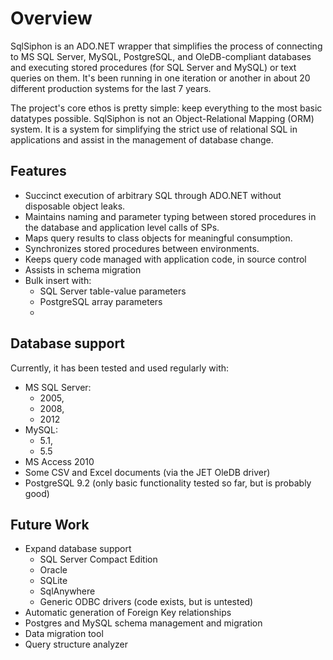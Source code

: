 # Overview
SqlSiphon is an ADO.NET wrapper that simplifies the process of connecting to MS SQL Server, MySQL, PostgreSQL, and OleDB-compliant databases and executing stored procedures (for SQL Server and MySQL) or text queries on them. It's been running in one iteration or another in about 20 different production systems for the last 7 years.

The project's core ethos is pretty simple: keep everything to the most basic datatypes possible. SqlSiphon is not an Object-Relational Mapping (ORM) system. It is a system for simplifying the strict use of relational SQL in applications and assist in the management of database change.

## Features
* Succinct execution of arbitrary SQL through ADO.NET without disposable object leaks.
* Maintains naming and parameter typing between stored procedures in the database and application level calls of SPs.
* Maps query results to class objects for meaningful consumption.
* Synchronizes stored procedures between environments.
* Keeps query code managed with application code, in source control
* Assists in schema migration
* Bulk insert with:
  * SQL Server table-value parameters
  * PostgreSQL array parameters
  * 
## Database support
Currently, it has been tested and used regularly with:
* MS SQL Server:
  * 2005,
  * 2008,
  * 2012
* MySQL: 
  * 5.1,
  * 5.5
* MS Access 2010
* Some CSV and Excel documents (via the JET OleDB driver)
* PostgreSQL 9.2 (only basic functionality tested so far, but is probably good)

## Future Work
* Expand database support
  * SQL Server Compact Edition
  * Oracle
  * SQLite
  * SqlAnywhere
  * Generic ODBC drivers (code exists, but is untested)
* Automatic generation of Foreign Key relationships
* Postgres and MySQL schema management and migration
* Data migration tool
* Query structure analyzer
